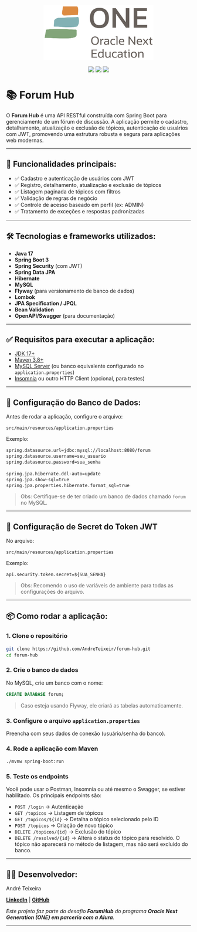 <p align="center">
<img src = "ONE_logo_rgb.png" width="300" height="150">
</p>
  <p align="center">
   <img src="https://img.shields.io/badge/Framework-Spring-blue"> <img src="https://img.shields.io/badge/Language-Java%2021.07-orange"> <img src="https://img.shields.io/badge/Database-MySQL-green"> 
  </p>

<a id="readme-top"></a>
# 📚 Forum Hub

O **Forum Hub** é uma API RESTful construída com Spring Boot para gerenciamento de um fórum de discussão. A aplicação permite o cadastro, detalhamento, atualização e exclusão de tópicos, autenticação de usuários com JWT, promovendo uma estrutura robusta e segura para aplicações web modernas.

---

## 🚀 Funcionalidades principais:

- ✅ Cadastro e autenticação de usuários com JWT
- ✅ Registro, detalhamento, atualização e exclusão de tópicos
- ✅ Listagem paginada de tópicos com filtros
- ✅ Validação de regras de negócio
- ✅ Controle de acesso baseado em perfil (ex: ADMIN)
- ✅ Tratamento de exceções e respostas padronizadas

---

## 🛠️ Tecnologias e frameworks utilizados:

- **Java 17**
- **Spring Boot 3**
- **Spring Security** (com JWT)
- **Spring Data JPA**
- **Hibernate**
- **MySQL**
- **Flyway** (para versionamento de banco de dados)
- **Lombok**
- **JPA Specification / JPQL**
- **Bean Validation**
- **OpenAPI/Swagger** (para documentação)

---

## ✅ Requisitos para executar a aplicação:

- [JDK 17+](https://www.oracle.com/java/technologies/javase/jdk17-archive-downloads.html)
- [Maven 3.8+](https://maven.apache.org/install.html)
- [MySQL Server](https://dev.mysql.com/downloads/mysql/) (ou banco equivalente configurado no `application.properties`)
- [Insomnia](https://insomnia.rest/) ou outro HTTP Client (opcional, para testes)

---

## 🎯 Configuração do Banco de Dados:

Antes de rodar a aplicação, configure o arquivo:

```
src/main/resources/application.properties
```

Exemplo:

```properties
spring.datasource.url=jdbc:mysql://localhost:8080/forum
spring.datasource.username=seu_usuario
spring.datasource.password=sua_senha

spring.jpa.hibernate.ddl-auto=update
spring.jpa.show-sql=true
spring.jpa.properties.hibernate.format_sql=true
```

> Obs: Certifique-se de ter criado um banco de dados chamado `forum` no MySQL.

---

## 🔐 Configuração de Secret do Token JWT

No arquivo:
```
src/main/resources/application.properties
```

Exemplo:

```properties
api.security.token.secret=${SUA_SENHA}
```
> Obs: Recomendo o uso de variáveis de ambiente para todas as configurações do arquivo.
___

## 📦 Como rodar a aplicação:

### 1. Clone o repositório

```bash
git clone https://github.com/AndreTeixeir/forum-hub.git
cd forum-hub
```

### 2. Crie o banco de dados

No MySQL, crie um banco com o nome:

```sql
CREATE DATABASE forum;
```

> Caso esteja usando Flyway, ele criará as tabelas automaticamente.

### 3. Configure o arquivo `application.properties`

Preencha com seus dados de conexão (usuário/senha do banco).

### 4. Rode a aplicação com Maven

```bash
./mvnw spring-boot:run
```

### 5. Teste os endpoints

Você pode usar o Postman, Insomnia ou até mesmo o Swagger, se estiver habilitado. Os principais endpoints são:

- `POST /login` → Autenticação
- `GET /topicos` → Listagem de tópicos
- `GET /topicos/${id}` → Detalha o tópico selecionado pelo ID
- `POST /topicos` → Criação de novo tópico
- `DELETE /topicos/{id}` → Exclusão do tópico
- `DELETE /resolved/{id}` → Altera o status do tópico para resolvido. O tópico não aparecerá no método de listagem, mas não será excluído do banco. 

---

## 👩‍💻 Desenvolvedor:

  André Teixeira

**[LinkedIn](https://www.linkedin.com/in/andré-teixeira-15503046/)** | **[GitHub](https://github.com/AndreTeixeir)**

_Este projeto faz parte do desafio **ForumHub** do programa **Oracle Next Generation (ONE) em parceria com a Alura**._

_____________________________

